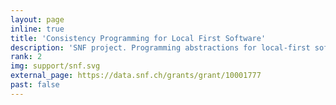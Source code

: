 ```yaml
---
layout: page
inline: true
title: 'Consistency Programming for Local First Software'
description: 'SNF project. Programming abstractions for local-first software, CRDTs, consistency levels, verification of replicated data structures, privacy preserving data pods.'
rank: 2
img: support/snf.svg
external_page: https://data.snf.ch/grants/grant/10001777
past: false
---
```

